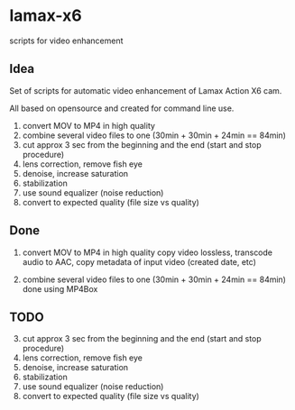 # lamax-x6
scripts for video enhancement

## Idea

Set of scripts for automatic video enhancement of Lamax Action X6 cam.

All based on opensource and created for command line use.


1. convert MOV to MP4 in high quality
2. combine several video files to one (30min + 30min + 24min == 84min)
3. cut approx 3 sec from the beginning and the end (start and stop procedure)
4. lens correction, remove fish eye
5. denoise, increase saturation
6. stabilization
7. use sound equalizer (noise reduction)
8. convert to expected quality (file size vs quality)
 


## Done

1. convert MOV to MP4 in high quality
   copy video lossless, transcode audio to AAC, copy metadata of input video (created date, etc)

2. combine several video files to one (30min + 30min + 24min == 84min)
   done using MP4Box


## TODO

3. cut approx 3 sec from the beginning and the end (start and stop procedure)
4. lens correction, remove fish eye
5. denoise, increase saturation
6. stabilization
7. use sound equalizer (noise reduction)
8. convert to expected quality (file size vs quality)